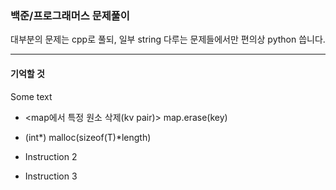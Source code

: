 ### 백준/프로그래머스 문제풀이

대부분의 문제는 cpp로 풀되,   일부 string 다루는 문제들에서만 편의상 python 씁니다.

******************

#### 기억할 것

Some text

- <map에서 특정 원소 삭제(kv pair)> map.erase(key)

- <malloc> (int*) malloc(sizeof(T)*length)
- Instruction 2
- Instruction 3


